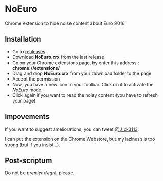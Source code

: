 # NoEuro
Chrome extension to hide noise content about Euro 2016

## Installation

* Go to [realeases](https://github.com/Jack3113/NoEuro/releases/latest)
* Download __NoEuro.crx__ from the last release
* Go on your Chrome extensions page, by enter this address : __chrome://extensions/__
* Drag and drop __NoEuro.crx__ from your download folder to the page
* Accept the permission
* Now, you have a new icon in your toolbar. Click on it to activate the _NoEuro_ mode.
* Click again if you want to read the noisy content (you have to refresh your page).


## Impovements

If you want to suggest ameliorations, you can tweet [@J_ck3113](https://twitter.com/J_ck3113/).

I can put the extension on the Chrome Webstore, but my laziness is too strong (but if you insist…).

## Post-scriptum

Do not be _premier degré_, please.
